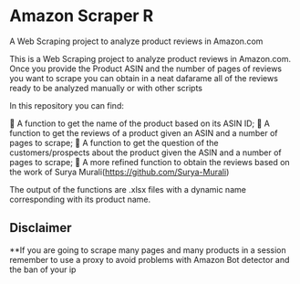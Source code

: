 # Amazon Scraper R 

A Web Scraping project to analyze product reviews in Amazon.com

This is a Web Scraping project to analyze product reviews in Amazon.com. Once you provide the Product ASIN and the number of pages of reviews you want to scrape you can obtain in a neat dafarame all of the reviews ready to be analyzed manually or with other scripts

In this repository you can find:

📍 A function to get the name of the product based on its ASIN ID;
📍 A function to get the reviews of a product given an ASIN and a number of pages to scrape;
📍 A function to get the question of the customers/prospects about the product given the ASIN and a number of pages to scrape;
📍 A more refined function to obtain the reviews based on the work of Surya Murali(https://github.com/Surya-Murali)

The output of the functions are .xlsx files with a dynamic name corresponding with its product name.

## Disclaimer 
**If you are going to scrape many pages and many products in a session remember to use a proxy to avoid problems with Amazon Bot detector and the ban of your ip
